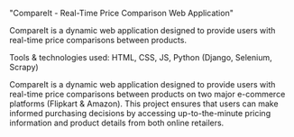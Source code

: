 "CompareIt - Real-Time Price Comparison Web Application"

CompareIt is a dynamic web application designed to provide users with real-time price comparisons between products.

Tools \& technologies used: HTML, CSS, JS, Python (Django, Selenium, Scrapy)

CompareIt is a dynamic web application designed to provide users with real-time price comparisons between products on two major e-commerce platforms (Flipkart \& Amazon). This project ensures that users can make informed purchasing decisions by accessing up-to-the-minute pricing information and product details from both online retailers.

